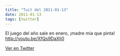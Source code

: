 ```yaml
---
title: "Tuit del 2011-01-13"
date: 2011-01-13
tags: [twitter]
---
```


El juego del año sale en enero, ¡madre mia que pinta! http://youtu.be/XfQs9DaXlj0



[Ver en Twitter](https://twitter.com/i/web/status/25513784370003968)
